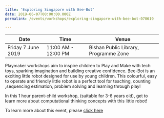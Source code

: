 ```yaml
---
title: 'Exploring Singapore with Bee-Bot'
date: 2019-06-07T00:00:00.000Z
permalink: /events/workshops/exploring-singapore-with-bee-bot-070619

---
```



| Date | Time | Venue |
|--------|---|---|
| Friday 7 June 2019 | 11:00 AM - 12:00 PM | Bishan Public Library, Programme Zone |

Playmaker workshops aim to inspire children to Play and Make with tech toys, sparking imagination and building creative confidence. Bee-Bot is an exciting little robot designed for use by young children. This colourful, easy to operate and friendly little robot is a perfect tool for teaching, counting ,sequencing estimation, problem solving and learning through play!

In this 1 hour parent-child workshop, (suitable for 3-6 years old), get to learn more about computational thinking concepts with this little robot!

To learn more about this event, please <a href="https://www.nlb.gov.sg/golibrary2/e/playmaker-learning-with-tech-toys-for-kids-19244688" target="_blank">click here</a>
